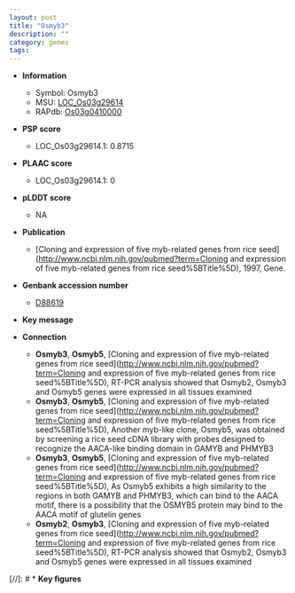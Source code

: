 ```yaml
---
layout: post
title: "Osmyb3"
description: ""
category: genes
tags: 
---
```


* **Information**  
    + Symbol: Osmyb3  
    + MSU: [LOC_Os03g29614](http://rice.plantbiology.msu.edu/cgi-bin/ORF_infopage.cgi?orf=LOC_Os03g29614)  
    + RAPdb: [Os03g0410000](http://rapdb.dna.affrc.go.jp/viewer/gbrowse_details/irgsp1?name=Os03g0410000)  

* **PSP score**  
    + LOC_Os03g29614.1: 0.8715 

* **PLAAC score**  
    + LOC_Os03g29614.1: 0 

* **pLDDT score**
    + NA


* **Publication**  
    + [Cloning and expression of five myb-related genes from rice seed](http://www.ncbi.nlm.nih.gov/pubmed?term=Cloning and expression of five myb-related genes from rice seed%5BTitle%5D), 1997, Gene.

* **Genbank accession number**  
    + [D88619](http://www.ncbi.nlm.nih.gov/nuccore/D88619)

* **Key message**  

* **Connection**  
    + __Osmyb3__, __Osmyb5__, [Cloning and expression of five myb-related genes from rice seed](http://www.ncbi.nlm.nih.gov/pubmed?term=Cloning and expression of five myb-related genes from rice seed%5BTitle%5D), RT-PCR analysis showed that Osmyb2, Osmyb3 and Osmyb5 genes were expressed in all tissues examined
    + __Osmyb3__, __Osmyb5__, [Cloning and expression of five myb-related genes from rice seed](http://www.ncbi.nlm.nih.gov/pubmed?term=Cloning and expression of five myb-related genes from rice seed%5BTitle%5D), Another myb-like clone, Osmyb5, was obtained by screening a rice seed cDNA library with probes designed to recognize the AACA-like binding domain in GAMYB and PHMYB3
    + __Osmyb3__, __Osmyb5__, [Cloning and expression of five myb-related genes from rice seed](http://www.ncbi.nlm.nih.gov/pubmed?term=Cloning and expression of five myb-related genes from rice seed%5BTitle%5D), As Osmyb5 exhibits a high similarity to the regions in both GAMYB and PHMYB3, which can bind to the AACA motif, there is a possibility that the OSMYB5 protein may bind to the AACA motif of glutelin genes
    + __Osmyb2__, __Osmyb3__, [Cloning and expression of five myb-related genes from rice seed](http://www.ncbi.nlm.nih.gov/pubmed?term=Cloning and expression of five myb-related genes from rice seed%5BTitle%5D), RT-PCR analysis showed that Osmyb2, Osmyb3 and Osmyb5 genes were expressed in all tissues examined

[//]: # * **Key figures**  


